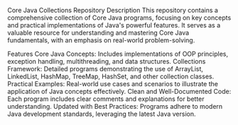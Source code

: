 


Core Java Collections Repository
Description
This repository contains a comprehensive collection of Core Java programs, focusing on key concepts and practical implementations of Java's powerful features. It serves as a valuable resource for understanding and mastering Core Java fundamentals, with an emphasis on real-world problem-solving.

Features
Core Java Concepts: Includes implementations of OOP principles, exception handling, multithreading, and data structures.
Collections Framework: Detailed programs demonstrating the use of ArrayList, LinkedList, HashMap, TreeMap, HashSet, and other collection classes.
Practical Examples: Real-world use cases and scenarios to illustrate the application of Java concepts effectively.
Clean and Well-Documented Code: Each program includes clear comments and explanations for better understanding.
Updated with Best Practices: Programs adhere to modern Java development standards, leveraging the latest Java version.
